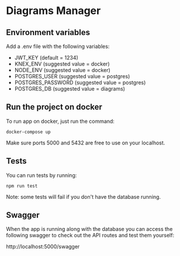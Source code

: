 # Diagrams Manager

## Environment variables

Add a .env file with the following variables:

- JWT_KEY (default = 1234)
- KNEX_ENV (suggested value = docker)
- NODE_ENV (suggested value = docker)
- POSTGRES_USER (suggested value = postgres)
- POSTGRES_PASSWORD (suggested value = postgres)
- POSTGRES_DB (suggested value = diagrams)

## Run the project on docker

To run app on docker, just run the command:

```
docker-compose up
```

Make sure ports 5000 and 5432 are free to use on your localhost.

## Tests

You can run tests by running: 

```
npm run test
```

Note: some tests will fail if you don't have the database running.

## Swagger

When the app is running along with the database you can access the following 
swagger to check out the API routes and test them yourself:

http://localhost:5000/swagger
